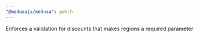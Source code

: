 ```yaml
---
"@medusajs/medusa": patch
---
```


Enforces a validation for discounts that makes regions a required parameter
